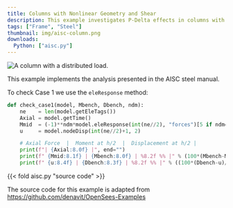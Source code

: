 ```yaml
---
title: Columns with Nonlinear Geometry and Shear
description: This example investigates P-Delta effects in columns with and without shear.
tags: ["Frame", "Steel"]
thumbnail: img/aisc-column.png
downloads:
  Python: ["aisc.py"]
---
```


![A column with a distributed load.](img/ai.png)

This example implements the analysis presented in the AISC steel manual.

To check Case 1 we use the `eleResponse` method:

```python
def check_case1(model, Mbench, Dbench, ndm):
    ne    = len(model.getEleTags())
    Axial = model.getTime()
    Mmid  = (-1)**ndm*model.eleResponse(int(ne//2), "forces")[5 if ndm==2 else 11]
    u     = model.nodeDisp(int(ne//2)+1, 2)

    # Axial Force  |  Moment at h/2  |  Displacement at h/2 |
    print(f"| {Axial:8.0f} |", end="")
    print(f" {Mmid:8.1f} | {Mbench:8.0f} | %8.2f %% |" % (100*(Mbench-Mmid)/Mbench), end="")
    print(f" {u:8.4f} | {Dbench:8.3f} | %8.2f %% |" % ((100*(Dbench-u)/Dbench)))
```


{{< fold aisc.py "source code" >}}

The source code for this example is adapted from https://github.com/denavit/OpenSees-Examples

